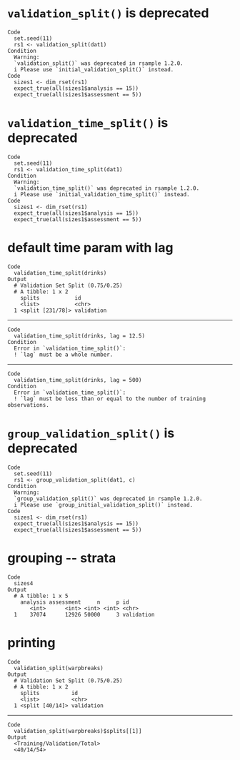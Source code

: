 # `validation_split()` is deprecated

    Code
      set.seed(11)
      rs1 <- validation_split(dat1)
    Condition
      Warning:
      `validation_split()` was deprecated in rsample 1.2.0.
      i Please use `initial_validation_split()` instead.
    Code
      sizes1 <- dim_rset(rs1)
      expect_true(all(sizes1$analysis == 15))
      expect_true(all(sizes1$assessment == 5))

# `validation_time_split()` is deprecated

    Code
      set.seed(11)
      rs1 <- validation_time_split(dat1)
    Condition
      Warning:
      `validation_time_split()` was deprecated in rsample 1.2.0.
      i Please use `initial_validation_time_split()` instead.
    Code
      sizes1 <- dim_rset(rs1)
      expect_true(all(sizes1$analysis == 15))
      expect_true(all(sizes1$assessment == 5))

# default time param with lag

    Code
      validation_time_split(drinks)
    Output
      # Validation Set Split (0.75/0.25)  
      # A tibble: 1 x 2
        splits           id        
        <list>           <chr>     
      1 <split [231/78]> validation

---

    Code
      validation_time_split(drinks, lag = 12.5)
    Condition
      Error in `validation_time_split()`:
      ! `lag` must be a whole number.

---

    Code
      validation_time_split(drinks, lag = 500)
    Condition
      Error in `validation_time_split()`:
      ! `lag` must be less than or equal to the number of training observations.

# `group_validation_split()` is deprecated

    Code
      set.seed(11)
      rs1 <- group_validation_split(dat1, c)
    Condition
      Warning:
      `group_validation_split()` was deprecated in rsample 1.2.0.
      i Please use `group_initial_validation_split()` instead.
    Code
      sizes1 <- dim_rset(rs1)
      expect_true(all(sizes1$analysis == 15))
      expect_true(all(sizes1$assessment == 5))

# grouping -- strata

    Code
      sizes4
    Output
      # A tibble: 1 x 5
        analysis assessment     n     p id        
           <int>      <int> <int> <int> <chr>     
      1    37074      12926 50000     3 validation

# printing

    Code
      validation_split(warpbreaks)
    Output
      # Validation Set Split (0.75/0.25)  
      # A tibble: 1 x 2
        splits          id        
        <list>          <chr>     
      1 <split [40/14]> validation

---

    Code
      validation_split(warpbreaks)$splits[[1]]
    Output
      <Training/Validation/Total>
      <40/14/54>

